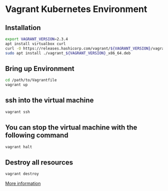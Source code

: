 # Vagrant Kubernetes Environment 

## Installation
```bash
export VAGRANT_VERSION=2.3.4
apt install virtualbox curl
curl -O https://releases.hashicorp.com/vagrant/${VAGRANT_VERSION}/vagrant_${VAGRANT_VERSION}_x86_64.deb
sudo apt install ./vagrant_${VAGRANT_VERSION}_x86_64.deb
```

## Bring up Environment
```bash
cd /path/to/Vagrantfile
vagrant up
```

## ssh into the virtual machine
```bash
vagrant ssh
```

## You can stop the virtual machine with the following command
```bash
vagrant halt
```

## Destroy all resources
```bash
vagrant destroy
```

[More information](https://linuxize.com/post/how-to-install-vagrant-on-ubuntu-20-04/)
